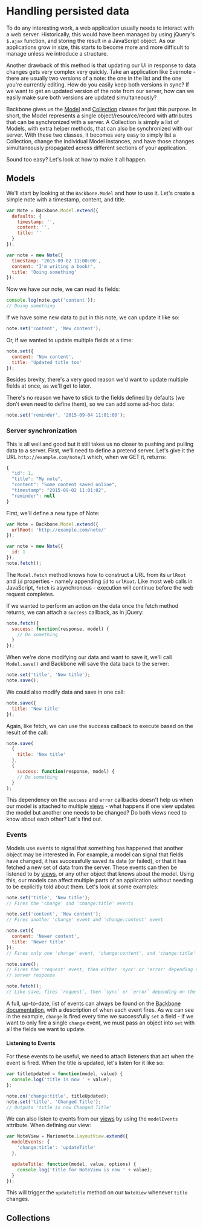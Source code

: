 # Handling persisted data

To do any interesting work, a web application usually needs to interact with a
web server. Historically, this would have been managed by using jQuery's
`$.ajax` function, and storing the result in a JavaScript object. As our
applications grow in size, this starts to become more and more difficult to
manage unless we introduce a structure.

Another drawback of this method is that updating our UI in response to data
changes gets very complex very quickly. Take an application like Evernote -
there are usually two versions of a note: the one in the list and the one you're
currently editing. How do you easily keep both versions in sync? If we want to
get an updated version of the note from our server, how can we easily make sure
both versions are updated simultaneously?

Backbone gives us the [Model][backbone-model] and
[Collection][backbone-collection] classes for just this purpose. In short, the
Model represents a single object/resource/record with attributes that can be
synchronized with a server. A Collection is simply a list of Models, with extra
helper methods, that can also be synchronized with our server. With these two
classes, it becomes very easy to simply list a Collection, change the individual
Model instances, and have those changes simultaneously propagated across
different sections of your application.

Sound too easy? Let's look at how to make it all happen.


## Models

We'll start by looking at the `Backbone.Model` and how to use it. Let's create
a simple note with a timestamp, content, and title.

```javascript
var Note = Backbone.Model.extend({
  defaults: {
    timestamp: '',
    content: '',
    title: ''
  }
});

var note = new Note({
  timestamp: '2015-09-02 11:00:00',
  content: "I'm writing a book!",
  title: 'Doing something'
});
```

Now we have our note, we can read its fields:

```javascript
console.log(note.get('content'));
// Doing something
```

If we have some new data to put in this note, we can update it like so:

```javascript
note.set('content', 'New content');
```

Or, if we wanted to update multiple fields at a time:

```javascript
note.set({
  content: 'New content',
  title: 'Updated title too'
});
```

Besides brevity, there's a very good reason we'd want to update multiple fields
at once, as we'll get to later.

There's no reason we have to stick to the fields defined by defaults (we don't
even need to define them), so we can add some ad-hoc data:

```javascript
note.set('reminder', '2015-09-04 11:01:00');
```

### Server synchronization

This is all well and good but it still takes us no closer to pushing and pulling
data to a server. First, we'll need to define a pretend server. Let's give it
the URL `http://example.com/note/1` which, when we GET it, returns:

```javascript
{
  "id": 1,
  "title": "My note",
  "content": "Some content saved online",
  "timestamp": "2015-09-02 11:01:02",
  "reminder": null
}
```

First, we'll define a new type of Note:

```javascript
var Note = Backbone.Model.extend({
  urlRoot: 'http://example.com/note/'
});

var note = new Note({
  id: 1
});
note.fetch();
```

The `Model.fetch` method knows how to construct a URL from its `urlRoot` and
`id` properties - namely appending `id` to `urlRoot`. Like most web calls in
JavaScript, `fetch` is asynchronous - execution will continue before the web
request completes.

If we wanted to perform an action on the data once the fetch method returns, we
can attach a `success` callback, as in jQuery:

```javascript
note.fetch({
  success: function(response, model) {
    // Do something
  }
});
```

When we're done modifying our data and want to save it, we'll call
`Model.save()` and Backbone will save the data back to the server:

```javascript
note.set('title', 'New title');
note.save();
```

We could also modify data and save in one call:

```javascript
note.save({
  title: 'New title'
});
```

Again, like fetch, we can use the success callback to execute based on the
result of the call:

```javascript
note.save(
  {
    title: 'New title'
  },
  {
    success: function(response, model) {
    // Do something
  }
);
```

This dependency on the `success` and `error` callbacks doesn't help us when our
model is attached to multiple [views][views] - what happens if one view updates
the model but another one needs to be changed? Do both views need to know about
each other? Let's find out.


### Events

Models use events to signal that something has happened that another object may
be interested in. For example, a model can signal that fields have changed, it
has successfully saved its data (or failed), or that it has fetched a new set
of data from the server. These events can then be listened to by
[views][view-event], or any other object that knows about the model. Using this,
our models can affect multiple parts of an application without needing to be
explicitly told about them. Let's look at some examples:

```javascript
note.set('title', 'New title');
// Fires the 'change' and 'change:title' events

note.set('content', 'New content');
// Fires another 'change' event and 'change:content' event

note.set({
  content: 'Newer content',
  title: 'Newer title'
});
// Fires only one 'change' event, 'change:content', and 'change:title'

note.save();
// Fires the 'request' event, then either 'sync' or 'error' depending on the
// server response

note.fetch();
// Like save, fires `request`, then `sync` or `error` depending on the response
```

A full, up-to-date, list of events can always be found on the
[Backbone documentation][backbone-event], with a description of when each event
fires. As we can see in the example, `change` is fired every time we
successfully `set` a field - if we want to only fire a single `change` event,
we must pass an object into `set` with all the fields we want to update.


#### Listening to Events

For these events to be useful, we need to attach listeners that act when the
event is fired. When the title is updated, let's listen for it like so:

```javascript
var titleUpdated = function(model, value) {
  console.log('title is now ' + value);
};

note.on('change:title', titleUpdated);
note.set('title', 'Changed Title');
// Outputs 'title is now Changed Title'
```

We can also listen to events from our [views][view-event] by using the
`modelEvents` attribute. When defining our view:

```javascript
var NoteView = Marionette.LayoutView.extend({
  modelEvents: {
    'change:title': 'updateTitle'
  },

  updateTitle: function(model, value, options) {
    console.log('title for NoteView is now ' + value);
  }
});
```

This will trigger the `updateTitle` method on our `NoteView` whenever `title`
changes.


## Collections


[backbone-model]: http://backbonejs.org/#Model
[backbone-collection]: http://backbonejs.org/#Collection
[backbone-event]: http://backbonejs.org/#Events-catalog
[views]: ../views/README.md
[view-event]: ../views/events.md
